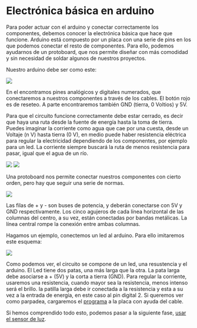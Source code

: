 # Electrónica básica en arduino

Para poder actuar con el arduino y conectar correctamente los componentes, debemos conocer la electrónica básica que hace que funcione. Arduino está compuesto por un placa con una serie de pins en los que podemos conectar el resto de componentes. Para ello, podemos ayudarnos de un protoboard, que nos permite diseñar con más comodidad y sin necesidad de soldar algunos de nuestros proyectos.

Nuestro arduino debe ser como este:

![](https://www.sketchappsources.com/resources/source-image/arduino-board-ramongilabert.jpg)

En el encontramos pines analógicos y digitales numerados, que conectaremos a nuestros componentes a través de los cables. El botón rojo es de reseteo. A parte encontraremos también GND (tierra, 0 Voltios) y 5V.

Para que el circuito funcione correctamente debe estar cerrado, es decir que haya una ruta desde la fuente de energía hasta la toma de tierra. Puedes imaginar la corriente como agua que cae por una cuesta, desde un Voltaje (n V) hasta tierra (0 V), en medio puede haber resistencia eléctrica para regular la electricidad dependiendo de los componentes, por ejemplo para un led. La corriente siempre buscará la ruta de menos resistencia para pasar, igual que el agua de un río.

![](https://raw.githubusercontent.com/terceranexus6/seminario_bbaa/master/images/cutre.png)
![](https://raw.githubusercontent.com/terceranexus6/seminario_bbaa/master/images/corriente.png)

Una protoboard nos permite conectar nuestros componentes con cierto orden, pero hay que seguir una serie de normas.

![](http://www.clker.com/cliparts/x/z/X/s/N/Q/small-circuit-solderless-breadboard-hi.png)

Las filas de + y - son buses de potencia, y deberán conectarse con 5V y GND respectivamente. Los cinco agujeros de cada línea horizontal de las columnas del centro, a su vez, están conectadas por bandas metálicas. La línea central rompe la conexión entre ambas columnas.

Hagamos un ejemplo, conectemos un led al arduino. Para ello imitaremos este esquema:

![](https://evothings.com/doc/examples/images/arduino-led-tcp-sketch.png)

Como podemos ver, el circuito se compone de un led, una resustencia y el arduino. El Led tiene dos patas, una más larga que la otra. La pata larga debe asociarse a + (5V) y la corta a tierra (GND). Para regular la corriente, usaremos una resistencia, cuando mayor sea la resistencia, menos intenso será el brillo. la patilla larga debe ir conectada a la resistencia y esta a su vez a la entrada de energía, en este caso al pin digital 2. Si queremos ver como parpadea, cargaremos el [programa](https://github.com/terceranexus6/seminario_bbaa/codigo/encender_led.ino) a la placa con ayuda del cable.

Si hemos comprendido todo esto, podemos pasar a la siguiente fase, [usar el sensor de luz](https://github.com/terceranexus6/seminario_bbaa/documentacion/sensor_de_luz.md).
